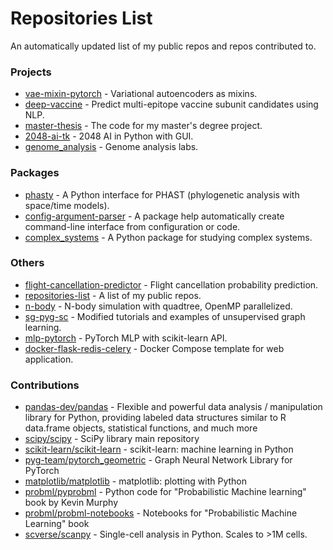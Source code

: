 # Repositories List
An automatically updated list of my public repos and repos contributed to.

### Projects
- [vae-mixin-pytorch](https://yuanx749.github.io/vae-mixin-pytorch/) - Variational autoencoders as mixins.
- [deep-vaccine](https://yuanx749.github.io/deep-vaccine/) - Predict multi-epitope vaccine subunit candidates using NLP.
- [master-thesis](https://yuanx749.github.io/master-thesis/) - The code for my master's degree project.
- [2048-ai-tk](https://yuanx749.github.io/2048-ai-tk/) - 2048 AI in Python with GUI.
- [genome_analysis](https://yuanx749.github.io/genome_analysis/) - Genome analysis labs.

### Packages
* [phasty](https://yuanx749.github.io/phasty/) - A Python interface for PHAST (phylogenetic analysis with space/time models).
* [config-argument-parser](http://config-argument-parser.readthedocs.io/) - A package help automatically create command-line interface from configuration or code.
* [complex_systems](https://yuanx749.github.io/complex_systems/) - A Python package for studying complex systems.

### Others
+ [flight-cancellation-predictor](https://github.com/yuanx749/flight-cancellation-predictor) - Flight cancellation probability prediction.
+ [repositories-list](https://github.com/yuanx749/repositories-list) - A list of my public repos.
+ [n-body](https://github.com/yuanx749/n-body) - N-body simulation with quadtree, OpenMP parallelized.
+ [sg-pyg-sc](https://github.com/yuanx749/sg-pyg-sc) - Modified tutorials and examples of unsupervised graph learning.
+ [mlp-pytorch](https://github.com/yuanx749/mlp-pytorch) - PyTorch MLP with scikit-learn API.
+ [docker-flask-redis-celery](https://github.com/yuanx749/docker-flask-redis-celery) - Docker Compose template for web application.

### Contributions
- [pandas-dev/pandas](https://github.com/pandas-dev/pandas) - Flexible and powerful data analysis / manipulation library for Python, providing labeled data structures similar to R data.frame objects, statistical functions, and much more
- [scipy/scipy](https://github.com/scipy/scipy) - SciPy library main repository
- [scikit-learn/scikit-learn](https://github.com/scikit-learn/scikit-learn) - scikit-learn: machine learning in Python
- [pyg-team/pytorch_geometric](https://github.com/pyg-team/pytorch_geometric) - Graph Neural Network Library for PyTorch
- [matplotlib/matplotlib](https://github.com/matplotlib/matplotlib) - matplotlib: plotting with Python
- [probml/pyprobml](https://github.com/probml/pyprobml) - Python code for "Probabilistic Machine learning" book by Kevin Murphy
- [probml/probml-notebooks](https://github.com/probml/probml-notebooks) - Notebooks for "Probabilistic Machine Learning" book
- [scverse/scanpy](https://github.com/scverse/scanpy) - Single-cell analysis in Python. Scales to >1M cells.
